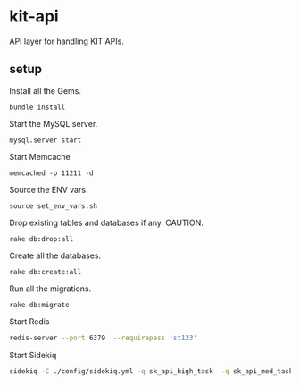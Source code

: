# kit-api
API layer for handling KIT APIs.

## setup
Install all the Gems.
```
bundle install
```

Start the MySQL server.
```
mysql.server start
```

Start Memcache
```
memcached -p 11211 -d
```

Source the ENV vars.
```
source set_env_vars.sh
```

Drop existing tables and databases if any. CAUTION.
```
rake db:drop:all
```

Create all the databases.
```
rake db:create:all
```

Run all the migrations.
```
rake db:migrate
```

Start Redis
```bash
redis-server --port 6379  --requirepass 'st123'
```

Start Sidekiq
```bash
sidekiq -C ./config/sidekiq.yml -q sk_api_high_task  -q sk_api_med_task -q sk_api_default
```
